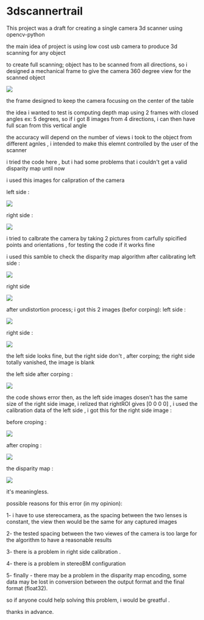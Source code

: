 # 3dscannertrail
This project was a draft for creating a single camera 3d scanner using opencv-python

the main idea of project is using low cost usb camera to produce 3d scanning for any object

to create full scanning; object has to be scanned from all directions, so i designed a mechanical frame to give the camera 360 degree view for the scanned object 

<img src="https://i.ibb.co/d2WtXZ8/mc.png" >

the frame designed to keep the camera focusing on the center of the table

the idea i wanted to test is computing depth map using 2 frames with closed angles ex: 5 degrees, so if i got 8 images from 4 directions, i can then have full scan from this vertical angle 

the accuracy will depend on the number of views i took to the object from different agnles , i intended to make this elemnt controlled by the user of the scanner

i tried the code here , but i had some problems that i couldn't get a valid disparity map until now 

i used this images for calipration of the camera 

left side :

<img src=https://i.ibb.co/xz5SXNC/Leftside.jpg>

right side : 

<img src=https://i.ibb.co/zb8mvK0/Rightside.jpg>

i tried to calbrate the camera by taking 2 pictures from carfully spicified points and orientations , for testing the code if it works fine 

i used this samble to check the disparity map algorithm after calibrating 
left side : 

<img src=https://i.ibb.co/k1Xhkdz/Leftobject.jpg>

right side 

<img src=https://i.ibb.co/mhnGBgG/Rightobject.jpg>

after undistortion process; i got this 2 images (befor corping):
left side :

<img src=https://i.ibb.co/Wpjkr7S/befleftundis.jpg>

right side : 

<img src=https://i.ibb.co/F3BvqVM/befrightundistor.jpg>

the left side looks fine, but the right side don't , after corping; the right side totally vanished, the image is blank

the left side after corping : 

<img src=https://i.ibb.co/cwLwJKk/leftundis.jpg>

the code shows error then, as the left side images dosen't has the same size of the right side image, i relized that rightROI gives [0 0 0 0] , i used the calibration data of the left side , i got this for the right side image  :

before croping : 

<img src=https://i.ibb.co/cCqL3fQ/befrightundistor.jpg>

after croping :

<img src=https://i.ibb.co/rQrRmhJ/rightundistor.jpg>

the disparity map : 

<img src=https://i.ibb.co/tbrHMZ4/disparity.jpg>

it's meaningless.

possible reasons for this error (in my opinion):

1- i have to use stereocamera, as the spacing between the two lenses is constant, the view then would be the same for any captured images

2- the tested spacing between the two viewes of the camera is too large for the algorithm to have a reasonable results

3- there is a problem in right side calibration .

4- there is a problem in stereoBM configuration 

5- finally - there may be a problem in the disparity map encoding, some data may be lost in conversion between the output format and the final format (float32).

so if anyone could help solving this problem, i would be greatful .

thanks in advance.
